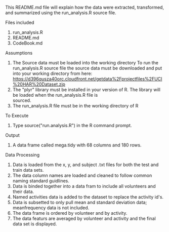 This README.md file will explain how the data were extracted, transformed, and summarized using the run_analysis.R source file. 

Files included
1. run_analysis.R
2. README.md
3. CodeBook.md

Assumptions
1. The Source data must be loaded into the working directory
	To run the run_analysis.R source file the source data must be downloaded and put into your working directory from here: 
	https://d396qusza40orc.cloudfront.net/getdata%2Fprojectfiles%2FUCI%20HAR%20Dataset.zip 
2. The "plyr" library must be installed in your version of R. The library will be loaded when the run_analysis.R file is 	
	sourced.
3. The run_analysis.R file must be in the working directory of R

To Execute
1. Type source("run.analysis.R") in the R command prompt.

Output
1. A data frame called mega.tidy with 68 columns and 180 rows.


Data Processing
1. Data is loaded from the x, y, and subject .txt files for both the test and train data sets. 
2. The data column names are loaded and cleaned to follow common naming standard guidlines.
3. Data is binded together into a data fram to include all volunteers and their data.
4. Named activities data is added to the dataset to replace the activity id's.
5. Data is subsetted to only pull mean and standard deviation data; meanfrequency data is not included. 
6. The data frame is ordered by volunteer and by activity. 
7. The data featurs are averaged by volunteer and activity and the final data set is displayed. 

 





